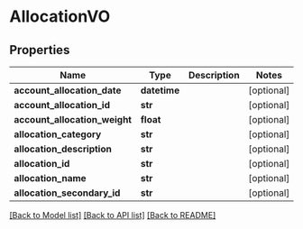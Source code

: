 # AllocationVO

## Properties
Name | Type | Description | Notes
------------ | ------------- | ------------- | -------------
**account_allocation_date** | **datetime** |  | [optional] 
**account_allocation_id** | **str** |  | [optional] 
**account_allocation_weight** | **float** |  | [optional] 
**allocation_category** | **str** |  | [optional] 
**allocation_description** | **str** |  | [optional] 
**allocation_id** | **str** |  | [optional] 
**allocation_name** | **str** |  | [optional] 
**allocation_secondary_id** | **str** |  | [optional] 

[[Back to Model list]](../README.md#documentation-for-models) [[Back to API list]](../README.md#documentation-for-api-endpoints) [[Back to README]](../README.md)


